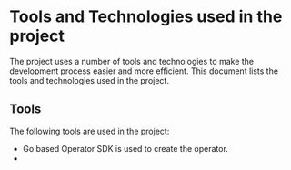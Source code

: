 # Tools and Technologies used in the project

The project uses a number of tools and technologies to make the development process easier and more efficient. This document lists the tools and technologies used in the project.

## Tools

The following tools are used in the project:

- Go based Operator SDK is used to create the operator.
-
